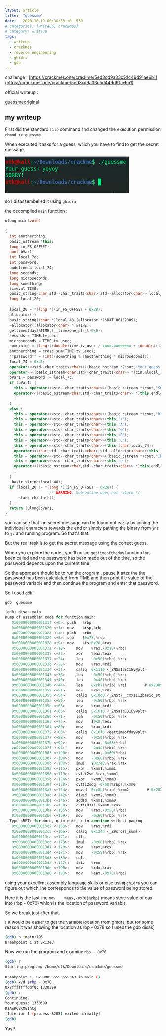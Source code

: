 ```yaml
---
layout: article
title:  "guessme"
date:   2020-10-19 00:30:53 +0  530
# categories: [writeup, crackmes]
# category: writeup
tags:
  - writeup
  - crackmes
  - reverse engineering
  - ghidra
  - gdb
---
```


challenge : [https://crackmes.one/crackme/5ed3cd9a33c5d449d91ae6b1](https://crackmes.one/crackme/5ed3cd9a33c5d449d91ae6b1)

official writeup : 

[guessmeoriginal](https://www.notion.so/guessmeoriginal-7972663e359e49bd9c62bfe48411e396)

## my writeup


First did the standard `file` command and changed the execution permission `chmod +x guessme`

When executed it asks for a guess, which you have to find to get the secret message.

![image](/assets/images/posts/guessme/Untitled.png)

so I disassembelled it using `ghidra`

the decompiled `main` function :

``` cpp
ulong main(void)

{
  int anotherthing;
  basic_ostream *this;
  long in_FS_OFFSET;
  bool bVar1;
  int local_7c;
  int password;
  undefined4 local_74;
  long seconds;
  long microseconds;
  long something;
  timeval TIME;
  basic_string<char,std--char_traits<char>,std--allocator<char>> local_48 [40];
  long local_20;
  
  local_20 = *(long *)(in_FS_OFFSET + 0x28);
  allocator();
  basic_string((char *)local_48,(allocator *)&DAT_00102009);
  ~allocator((allocator<char> *)&TIME);
  gettimeofday(&TIME,(__timezone_ptr_t)0x0);
  seconds = TIME.tv_sec;
  microseconds = TIME.tv_usec;
  something = (long)((double)TIME.tv_usec / 1000.00000000 + (double)(TIME.tv_sec * 1000));
  anotherthing = cross_sum(TIME.tv_usec);
  **password** = (int)(something % (anotherthing * microseconds));
  local_74 = 0x42;
  operator<<<std--char_traits<char>>((basic_ostream *)cout,"Your guess: ");
  operator>>((basic_istream<char,std--char_traits<char>> *)cin,&local_7c);
  bVar1 = password != local_7c;
  if (bVar1) {
    this = operator<<<std--char_traits<char>>((basic_ostream *)cout,"S0RRY!");
    operator<<((basic_ostream<char,std--char_traits<char>> *)this,endl<char,std--char_traits<char>>)
    ;
  }
  else {
    this = operator<<<std--char_traits<char>>((basic_ostream *)cout,"R");
    this = operator<<<std--char_traits<char>>(this,"z");
    this = operator<<<std--char_traits<char>>(this,'A');
    this = operator<<<std--char_traits<char>>(this,"w");
    this = operator<<<std--char_traits<char>>(this,"R");
    this = operator<<<std--char_traits<char>>(this,'C');
    this = operator<<<std--char_traits<char>>(this,(char)local_74);
    operator<<<char,std--char_traits<char>,std--allocator<char>>(this,(basic_string *)local_48);
    this = operator<<<std--char_traits<char>>((basic_ostream *)cout,"IhC");
    this = operator<<<std--char_traits<char>>(this,"g");
    operator<<((basic_ostream<char,std--char_traits<char>> *)this,endl<char,std--char_traits<char>>)
    ;
  }
  ~basic_string(local_48);
  if (local_20 != *(long *)(in_FS_OFFSET + 0x28)) {
                    /* WARNING: Subroutine does not return */
    __stack_chk_fail();
  }
  return (ulong)bVar1;
}
```

you can see  that the secret message can be found out easily by joining the individual characters towards the end or simply pathing the binary from `jnz` to `jz` and running program. So that's  that.

But the real task is to get the secret message using the correct guess.

When you explore the code , you'll notice `gettimeoftheday` function has been called and the password has been made out of the time, so the password depends upon the current time.

So the approach should be to run the program , pause it after the the password has been calculated from TIME and then print the value of the password variable and then continue the program and enter that password.

So I used `gdb` : 

 ```
 gdb  guessme
 ```

``` c
(gdb) disas main
Dump of assembler code for function main:
   0x000000000000131f <+0>:	push   %rbp
   0x0000000000001320 <+1>:	mov    %rsp,%rbp
   0x0000000000001323 <+4>:	push   %rbx
   0x0000000000001324 <+5>:	sub    $0x78,%rsp
   0x0000000000001328 <+9>:	mov    %fs:0x28,%rax
   0x0000000000001331 <+18>:	mov    %rax,-0x18(%rbp)
   0x0000000000001335 <+22>:	xor    %eax,%eax
   0x0000000000001337 <+24>:	lea    -0x50(%rbp),%rax
   0x000000000000133b <+28>:	mov    %rax,%rdi
   0x000000000000133e <+31>:	callq  0x1110 <_ZNSaIcEC1Ev@plt>
   0x0000000000001343 <+36>:	lea    -0x50(%rbp),%rdx
   0x0000000000001347 <+40>:	lea    -0x40(%rbp),%rax
   0x000000000000134b <+44>:	lea    0xcb7(%rip),%rsi        # 0x2009
   0x0000000000001352 <+51>:	mov    %rax,%rdi
   0x0000000000001355 <+54>:	callq  0x10d0 <_ZNSt7__cxx1112basic_stringIcSt11char_traitsIcESaIcEEC1EPKcRKS3_@plt>
   0x000000000000135a <+59>:	lea    -0x50(%rbp),%rax
   0x000000000000135e <+63>:	mov    %rax,%rdi
   0x0000000000001361 <+66>:	callq  0x10a0 <_ZNSaIcED1Ev@plt>
   0x0000000000001366 <+71>:	lea    -0x50(%rbp),%rax
   0x000000000000136a <+75>:	mov    $0x0,%esi
   0x000000000000136f <+80>:	mov    %rax,%rdi
   0x0000000000001372 <+83>:	callq  0x10f0 <gettimeofday@plt>
   0x0000000000001377 <+88>:	mov    -0x50(%rbp),%rax
   0x000000000000137b <+92>:	mov    %rax,-0x68(%rbp)
   0x000000000000137f <+96>:	mov    -0x48(%rbp),%rax
   0x0000000000001383 <+100>:	mov    %rax,-0x60(%rbp)
   0x0000000000001387 <+104>:	mov    -0x68(%rbp),%rax
   0x000000000000138b <+108>:	imul   $0x3e8,%rax,%rax
   0x0000000000001392 <+115>:	pxor   %xmm1,%xmm1
   0x0000000000001396 <+119>:	cvtsi2sd %rax,%xmm1
   0x000000000000139b <+124>:	pxor   %xmm0,%xmm0
   0x000000000000139f <+128>:	cvtsi2sdq -0x60(%rbp),%xmm0
   0x00000000000013a5 <+134>:	movsd  0xc8b(%rip),%xmm2        # 0x2038
   0x00000000000013ad <+142>:	divsd  %xmm2,%xmm0
   0x00000000000013b1 <+146>:	addsd  %xmm1,%xmm0
   0x00000000000013b5 <+150>:	cvttsd2si %xmm0,%rax
   0x00000000000013ba <+155>:	mov    %rax,-0x58(%rbp)
   0x00000000000013be <+159>:	mov    -0x60(%rbp),%rax
--Type <RET> for more, q to quit, c to continue without paging--
   0x00000000000013c2 <+163>:	mov    %rax,%rdi
   0x00000000000013c5 <+166>:	callq  0x124d <_Z9cross_suml>
   0x00000000000013ca <+171>:	cltq   
   0x00000000000013cc <+173>:	imul   -0x60(%rbp),%rax
   0x00000000000013d1 <+178>:	mov    %rax,%rcx
   0x00000000000013d4 <+181>:	mov    -0x58(%rbp),%rax
   0x00000000000013d8 <+185>:	cqto   
   0x00000000000013da <+187>:	idiv   %rcx
   0x00000000000013dd <+190>:	mov    %rdx,%rax
   0x00000000000013e0 <+193>:	mov    %eax,-0x70(%rbp)
```

using your excellent assembly language skills or else using `ghidra` you can figure out which line corresponds to the value of password being stored.

Here it is the last line `mov    %eax,-0x70(%rbp)` means store value of eax into (rbp - 0x70) which is the location of password variable. 

So we break just after that.

[ It would be easier to get the variable location from ghidra, but for some reason it was showing the location as rbp - 0x78 so I used the gdb disas]

``` bash
(gdb) b *main+196
Breakpoint 1 at 0x13e3
```

Now we run the program and examine `rbp - 0x70`

``` bash
(gdb) r
Starting program: /home/utk/Downloads/crackme/guessme 

Breakpoint 1, 0x00005555555553e3 in main ()
(gdb) x/d $rbp - 0x70
0x7fffffffddf0:	1330399
(gdb) c
Continuing.
Your guess: 1330399
RzAwRCBKMEIhCg
[Inferior 1 (process 8205) exited normally]
(gdb)
```

Yay!!
